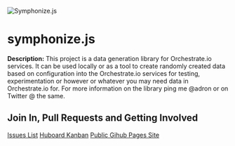 ![Symphonize.js](http://photos.adron.me/Software/Software-Development/Symphonize/i-kzTdM4Q/0/S/Symphonize-S.png "Symphonize.js")

symphonize.js
============

**Description:** This project is a data generation library for Orchestrate.io services. It can be used locally or as a tool to create randomly created data based on configuration into the Orchestrate.io services for testing, experimentation or however or whatever you may need data in Orchestrate.io for. For more information on the library ping me @adron or on Twitter @ the same.

Join In, Pull Requests and Getting Involved
---

[Issues List](https://github.com/Adron/symphonize/issues?state=open)
[Huboard Kanban](https://huboard.com/Adron/symphonize)
[Public Gihub Pages Site](http://adron.github.io/symphonize/)